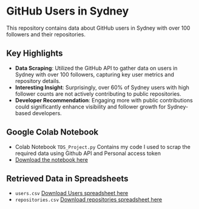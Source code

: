 # GitHub Users in Sydney

This repository contains data about GitHub users in Sydney with over 100 followers and their repositories.

## Key Highlights
- **Data Scraping**: Utilized the GitHub API to gather data on users in Sydney with over 100 followers, capturing key user metrics and repository details.
- **Interesting Insight**: Surprisingly, over 60% of Sydney users with high follower counts are not actively contributing to public repositories.
- **Developer Recommendation**: Engaging more with public contributions could significantly enhance visibility and follower growth for Sydney-based developers.

## Google Colab Notebook
- Colab Notebook `TDS_Project.py` Contains my code I used to scrap the required data using Github API and Personal access token
- [Download the notebook here](https://drive.google.com/file/d/1NC89xnquI_SW57a02nbfNqrdKZyXbl9w/view?usp=sharing)

## Retrieved Data in Spreadsheets
- `users.csv` [Download Users spreadsheet here](https://drive.google.com/file/d/16m5RtRamJlgj0DMjn75sBLvZpFhnyqlq/view?usp=sharing)
- `repositories.csv` [Download repositories spreadsheet here](https://drive.google.com/file/d/1BXIVEjE8cfrdJScvbWrLldLUjVQXk36L/view?usp=sharing)

